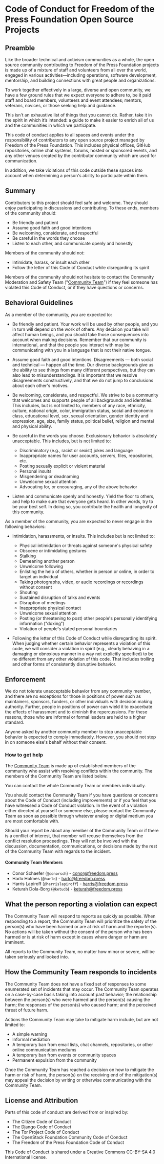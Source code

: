 # Code of Conduct for Freedom of the Press Foundation Open Source Projects

## Preamble

Like the broader technical and activism communities as a whole, the open source
community contributing to Freedom of the Press Foundation projects is made up of
a mixture of staff and volunteers from all over the world, engaged in various
activities—including operations, software development, mentorship, and building
connections with great people and organizations.

To work together effectively in a large, diverse and open community, we have a
few ground rules that we expect everyone to adhere to, be it paid staff and
board members, volunteers and event attendees; mentors, veterans, novices, or
those seeking help and guidance.

This isn't an exhaustive list of things that you cannot do. Rather, take it in
the spirit in which it’s intended: a guide to make it easier to enrich all of
us and the communities in which we participate.

This code of conduct applies to all spaces and events under the responsibility
of contributors to any open source project managed by Freedom of the Press
Foundation. This includes physical offices, GitHub repositories, online chat
systems, forums, hosted or sponsored events, and any other venues created by the
contributor community which are used for communication.

In addition, we take violations of this code outside these spaces into account
when determining a person's ability to participate within them.

## Summary

Contributors to this project should feel safe and welcome. They should enjoy
participating in discussions and contributing. To these ends, members of the
community should:

- Be friendly and patient
- Assume good faith and good intentions
- Be welcoming, considerate, and respectful
- Be careful in the words they choose
- Listen to each other, and communicate openly and honestly

Members of the community should not:

- Intimidate, harass, or insult each other
- Follow the letter of this Code of Conduct while disregarding its spirit

Members of the community should not hesitate to contact the Community Moderation
and Safety Team ("[Community Team](#community-team-members)") if they feel someone has violated this Code of
Conduct, or if they have questions or concerns.

## Behavioral Guidelines

As a member of the community, you are expected to:

- Be friendly and patient. Your work will be used by other people, and you in
  turn will depend on the work of others. Any decision you take will affect
  human beings, and you should take those consequences into account when making
  decisions. Remember that our community is international, and that the people
  you interact with may be communicating with you in a language that is not
  their native tongue.

- Assume good faith and good intentions. Disagreements — both social and
  technical — happen all the time. Our diverse backgrounds give us the ability
  to see things from many different perspectives, but they can also lead to
  misunderstandings. It is important that we resolve disagreements
  constructively, and that we do not jump to conclusions about each other's
  motives.

- Be welcoming, considerate, and respectful. We strive to be a community that
  welcomes and supports people of all backgrounds and identities. This includes,
  but is not limited to, members of any race, ethnicity, culture, national
  origin, color, immigration status, social and economic class, educational
  level, sex, sexual orientation, gender identity and expression, age, size,
  family status, political belief, religion and mental and physical ability.

- Be careful in the words you choose. Exclusionary behavior is absolutely
  unacceptable. This includes, but is not limited to:

  - Discriminatory (e.g., racist or sexist) jokes and language
  - Inappropriate names for user accounts, servers, files, repositories, etc.
  - Posting sexually explicit or violent material
  - Personal insults
  - Misgendering or deadnaming
  - Unwelcome sexual attention
  - Advocating for, or encouraging, any of the above behavior

- Listen and communicate openly and honestly. Yield the floor to
  others, and help to make sure that everyone gets heard. In other words, try to
  be your best self. In doing so, you contribute the health and longevity of
  this community.

As a member of the community, you are expected to never engage in the
following behaviors:

- Intimidation, harassments, or insults.  This includes but is not limited to:
  - Physical intimidation or threats against someone's physical safety
  - Obscene or intimidating gestures
  - Stalking
  - Demeaning another person
  - Unwelcome following
  - Enlisting the help of others, whether in person or online, in order to
    target an individual
  - Taking photographs, video, or audio recordings or recordings without consent
  - Shouting
  - Sustained disruption of talks and events
  - Disruption of meetings
  - Inappropriate physical contact
  - Unwelcome sexual attention
  - Posting (or threatening to post) other people's personally identifying
    information ("doxing")
  - Violation of people's stated personal boundaries

- Following the letter of this Code of Conduct while disregarding its spirit.
  When judging whether certain behavior represents a violation of this code, we
  will consider a violation in spirit (e.g., clearly behaving in a damaging or
  obnoxious manner in a way not explicitly specified) to be no different from
  any other violation of this code. That includes trolling and other forms of
  consistently disruptive behavior.

## Enforcement

We do not tolerate unacceptable behavior from any community member, and there
are no exceptions for those in positions of power such as maintainers,
sponsors, funders, or other individuals with decision making authority.
Further, people in positions of power can wield it to exacerbate the effects of
harassment and to diminish the repercussions. For these reasons, those who are
informal or formal leaders are held to a higher standard.

Anyone asked by another community member to stop unacceptable behavior is
expected to comply immediately. However, you should not step in on someone
else's behalf without their consent.

### How to get help

The [Community Team](#community-team-members) is made up of established members of the community who
assist with resolving conflicts within the community. The members of the
Community Team are listed below.

You can contact the whole Community Team or members individually.

You should contact the Community Team if you have questions or concerns about
the Code of Conduct (including improvements) or if you feel that you have
witnessed a Code of Conduct violation. In the event of a violation either
directed at yourself or someone else, please contact the Community Team as
soon as possible through whatever analog or digital medium you are most
comfortable with.

Should your report be about any member of the Community Team or if there is a
conflict of interest, that member will recuse themselves from the conflict
resolution proceedings. They will not be involved with the discussion,
documentation, communications, or decisions made by the rest of the Community
Team with regards to the incident.

#### Community Team Members

- Conor Schaefer (`@conorsch`) - [conor@freedom.press](mailto:conor@freedom.press)
- Harlo Holmes (`@harlo`) - [harlo@freedom.press](mailto:harlo@freedom.press)
- Harris Lapiroff (`@harrislapiroff`) - [harris@freedom.press](mailto:harris@freedom.press)
- Keturah Dola-Borg (`@ketudb`) - [keturah@freedom.press](mailto:keturah@freedom.press)

## What the person reporting a violation can expect

The Community Team will respond to reports as quickly as possible. When
responding to a report, the Community Team will prioritize the safety of the
person(s) who have been harmed or are at risk of harm and the reporter(s). No
actions will be taken without the consent of the person who has been harmed or
is at risk of harm except in cases where danger or harm are imminent.

All reports to the Community Team, no matter how minor or severe, will be
taken seriously and looked into.

## How the Community Team responds to incidents

The Community Team does not have a fixed set of responses to some enumerated
set of incidents that may occur. The Community Team operates on a
case-by-case basis taking into account past behavior; the relationship between
the person(s) who were harmed and the person(s) causing the harm; the responses
of the person(s) who caused harm; and the perceived threat of future harm.

Actions the Community Team may take to mitigate harm include, but are not
limited to:

- A simple warning
- Informal mediation
- A temporary ban from email lists, chat channels, repositories, or other online
  communication mediums
- A temporary ban from events or community spaces
- Permanent expulsion from the community

Once the Community Team has reached a decision on how to mitigate the harm or
risk of harm, the person(s) on the receiving end of the mitigation(s) may appeal
the decision by writing or otherwise communicating with the Community Team.

## License and Attribution

Parts of this code of conduct are derived from or inspired by:

- The Citizen Code of Conduct
- The Django Code of Conduct
- The Tor Project Code of Conduct
- The OpenStack Foundation Community Code of Conduct
- The Freedom of the Press Foundation Code of Conduct

This Code of Conduct is shared under a Creative Commons CC-BY-SA 4.0 International
license.
